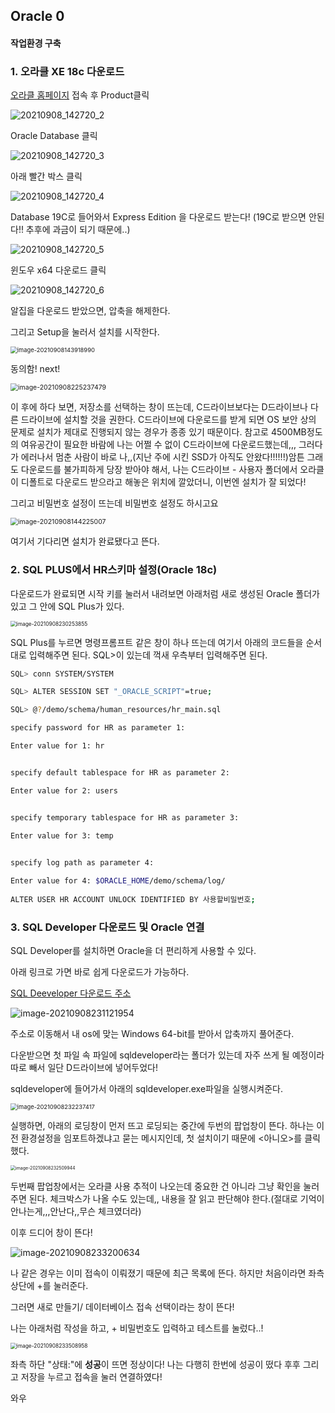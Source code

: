 ## Oracle 0 

#### 작업환경 구축 

### 1. 오라클 XE 18c 다운로드 

[오라클 홈페이지](https://www.oracle.com/index.html) 접속 후 Product클릭

![20210908_142720_2](Oracle_0.assets/20210908_142720_2.png)

Oracle Database 클릭

![20210908_142720_3](Oracle_0.assets/20210908_142720_3.png)

아래 빨간 박스 클릭 

![20210908_142720_4](Oracle_0.assets/20210908_142720_4.png)

Database 19C로 들어와서 Express Edition 을 다운로드 받는다! (19C로 받으면 안된다!! 추후에 과금이 되기 때문에..)

![20210908_142720_5](Oracle_0.assets/20210908_142720_5.png)

윈도우 x64 다운로드 클릭 

![20210908_142720_6](Oracle_0.assets/20210908_142720_6.png)

알집을 다운로드 받았으면, 압축을 해제한다. 

그리고 Setup을 눌러서 설치를 시작한다. 

<img src="Oracle_0.assets/image-20210908143918990.png" alt="image-20210908143918990" style="zoom:67%;" />



동의함! next!

<img src="Oracle_0.assets/image-20210908225237479.png" alt="image-20210908225237479" style="zoom:75%;" />

이 후에 하다 보면, 저장소를 선택하는 창이 뜨는데, C드라이브보다는 D드라이브나 다른 드라이브에 설치할 것을 권한다. C드라이브에 다운로드를 받게 되면 OS 보안 상의 문제로 설치가 제대로 진행되지 않는 경우가 종종 있기 때문이다. 참고로 4500MB정도의 여유공간이 필요한 바람에 나는 어쩔 수 없이 C드라이브에 다운로드했는데,,, 그러다가 에러나서 멈춘 사람이 바로 나,,(지난 주에 시킨 SSD가 아직도 안왔다!!!!!!)암튼 그래도 다운로드를 불가피하게 당장 받아야 해서, 나는 C드라이브 - 사용자 폴더에서 오라클이 디폴트로 다운로드 받으라고 해놓은 위치에 깔았더니, 이번엔 설치가 잘 되었다! 

그리고 비밀번호 설정이 뜨는데 비밀번호 설정도 하시고요 

<img src="Oracle_0.assets/image-20210908144225007.png" alt="image-20210908144225007" style="zoom:75%;" />

여기서 기다리면 설치가 완료됐다고 뜬다. 

### 2. SQL PLUS에서 HR스키마 설정(Oracle 18c) 

다운로드가 완료되면 시작 키를 눌러서 내려보면 아래처럼 새로 생성된 Oracle 폴더가 있고 그 안에 SQL Plus가 있다. 

<img src="Oracle_0.assets/image-20210908230253855.png" alt="image-20210908230253855" style="zoom: 60%;" />



SQL Plus를 누르면 명령프롬프트 같은 창이 하나 뜨는데 여기서 아래의 코드들을 순서대로 입력해주면 된다. SQL>이 있는데 꺽새 우측부터 입력해주면 된다. 

```bash
SQL> conn SYSTEM/SYSTEM

SQL> ALTER SESSION SET "_ORACLE_SCRIPT"=true;

SQL> @?/demo/schema/human_resources/hr_main.sql

specify password for HR as parameter 1:

Enter value for 1: hr


specify default tablespace for HR as parameter 2:

Enter value for 2: users


specify temporary tablespace for HR as parameter 3:

Enter value for 3: temp
 

specify log path as parameter 4:

Enter value for 4: $ORACLE_HOME/demo/schema/log/
 
ALTER USER HR ACCOUNT UNLOCK IDENTIFIED BY 사용할비밀번호; 
```



### 3. SQL Developer 다운로드 및 Oracle 연결

SQL Developer를 설치하면 Oracle을 더 편리하게 사용할 수 있다.

아래 링크로 가면 바로 쉽게 다운로드가 가능하다. 

[SQL Deeveloper 다운로드 주소](https://www.oracle.com/tools/downloads/sqldev-downloads.html)



![image-20210908231121954](Oracle_0.assets/image-20210908231121954.png)

주소로 이동해서 내 os에 맞는 Windows 64-bit를 받아서 압축까지 풀어준다. 

다운받으면 첫 파일 속 파일에 sqldeveloper라는 폴더가 있는데 자주 쓰게 될 예정이라 따로 빼서 일단 D드라이브에 넣어두었다!

sqldeveloper에 들어가서 아래의 sqldeveloper.exe파일을 실행시켜준다.

<img src="Oracle_0.assets/image-20210908232237417.png" alt="image-20210908232237417" style="zoom:67%;" />



실행하면, 아래의 로딩창이 먼저 뜨고 로딩되는 중간에 두번의 팝업창이 뜬다. 하나는 이전 환경설정을 임포트하겠냐고 묻는 메시지인데, 첫 설치이기 때문에 <아니오>를 클릭했다. 

<img src="Oracle_0.assets/image-20210908232509944.png" alt="image-20210908232509944" style="zoom:50%;" />

두번째 팝업창에서는 오라클 사용 추적이 나오는데 중요한 건 아니라 그냥 확인을 눌러주면 된다. 체크박스가 나올 수도 있는데,, 내용을 잘 읽고 판단해야 한다.(절대로 기억이 안나는게,,,안난다,,무슨 체크였더라)

이후 드디어 창이 뜬다! 

![image-20210908233200634](Oracle_0.assets/image-20210908233200634.png)

나 같은 경우는 이미 접속이 이뤄졌기 때문에 최근 목록에 뜬다. 하지만 처음이라면 좌측 상단에 +를 눌러준다. 

그러면 새로 만들기/ 데이터베이스 접속 선택이라는 창이 뜬다! 

나는 아래처럼 작성을 하고, + 비밀번호도 입력하고 테스트를 눌렀다..!

<img src="Oracle_0.assets/image-20210908233508958.png" alt="image-20210908233508958" style="zoom:60%;" />

좌측 하단 "상태:"에 **성공**이 뜨면 정상이다! 나는 다행히 한번에 성공이 떴다 후후 그리고 저장을 누르고 접속을 눌러 연결하였다! 

와우